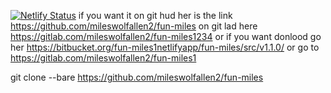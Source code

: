 [![Netlify Status](https://api.netlify.com/api/v1/badges/3ebf60dc-6748-4888-965d-11b5049a2c29/deploy-status)](https://app.netlify.com/sites/fun-miles1/deploys)
if you want it on git hud her is the link https://github.com/mileswolfallen2/fun-miles on git lad here https://gitlab.com/mileswolfallen2/fun-miles1234
or if you want donlood go her https://bitbucket.org/fun-miles1netlifyapp/fun-miles/src/v1.1.0/
or go to https://gitlab.com/mileswolfallen2/fun-miles1


git clone --bare https://github.com/mileswolfallen2/fun-miles

